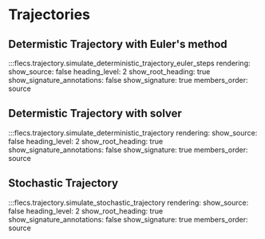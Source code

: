 # Trajectories

## Determistic Trajectory with Euler's method

:::flecs.trajectory.simulate_deterministic_trajectory_euler_steps
    rendering:
        show_source: false
        heading_level: 2
        show_root_heading: true
        show_signature_annotations: false
        show_signature: true
        members_order: source

## Determistic Trajectory with solver

:::flecs.trajectory.simulate_deterministic_trajectory
    rendering:
        show_source: false
        heading_level: 2
        show_root_heading: true
        show_signature_annotations: false
        show_signature: true
        members_order: source

## Stochastic Trajectory

:::flecs.trajectory.simulate_stochastic_trajectory
    rendering:
        show_source: false
        heading_level: 2
        show_root_heading: true
        show_signature_annotations: false
        show_signature: true
        members_order: source
